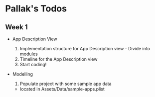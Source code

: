 Pallak's Todos
==============

## Week 1
- App Description View
  1. Implementation structure for App Description view - Divide into modules
  2. Timeline for the App Description view
  3. Start coding!
  
- Modelling
  1. Populate project with some sample app data
    - located in Assets/Data/sample-apps.plist